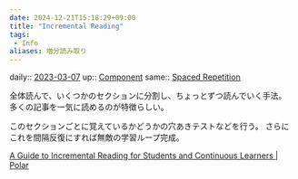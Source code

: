 ```yaml
---
date: 2024-12-21T15:18:29+09:00
title: "Incremental Reading"
tags:
 - Info
aliases: 増分読み取り
---
```


daily:: [2023-03-07](/Daily_Note/2023-03-07.md)
up:: [Component](../Bar/Novel/Chaos/Component.md)
same:: [Spaced Repetition](Spaced%20Repetition.md)

全体読んで、いくつかのセクションに分割し、ちょっとずつ読んでいく手法。
多くの記事を一気に読めるのが特徴らしい。

このセクションごとに覚えているかどうかの穴あきテストなどを行う。
さらにこれを間隔反復にすれば無敵の学習ループ完成。

[A Guide to Incremental Reading for Students and Continuous Learners | Polar](https://getpolarized.io/2020/07/09/Guide-To-Incremental-Reading-For-Students-And-Continuous-Learners.html)